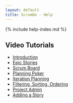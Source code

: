 ```yaml
---
layout: default
title: ScrumDo - Help
---
```





{% include help-index.md %}        
    



<h2>Video Tutorials</h2>

- <a href="introvideo.html">Introduction</a>
- <a href="epicvideo.html">Epic Stories</a>             
- <a href="http://www.youtube.com/watch?v=OrTjkG_pUK0">Scrum Board</a>
- <a href="http://www.youtube.com/watch?v=Xdo4nTgO0FE">Planning Poker</a>
- <a href="http://www.youtube.com/watch?v=BisqxQA_ckA">Iteration Planning</a>
- <a href="http://www.youtube.com/watch?v=ei4CJ6mq0Vg">Filtering, Sorting, Ordering</a>
- <a href="http://www.youtube.com/watch?v=omPTJgvDeiA">Project Admin</a>
- <a href="http://www.youtube.com/watch?v=sW199RSLfIk">Adding a Story</a>



